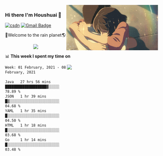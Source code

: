 <img  align='right' height="150" src="https://github.com/LikeRainDay/LikeRainDay/blob/master/pic/img_rain_1.gif?raw=true">



### Hi there I'm Houshuai :lemon:

[![csdn](https://img.shields.io/badge/-csdn-c14438?style=flat-square&logo=c&logoColor=white)](https://blog.csdn.net/qq_15807167)
[![Gmail Badge](https://img.shields.io/badge/-gmail-c14438?style=flat-square&logo=Gmail&logoColor=white&link=mailto:houshuai0816@gmail.com)](mailto:houshuai0816@gmail.com)

🚀Welcome to the rain planet🌎

<center>
<img align='center'  src="https://source.unsplash.com/random/1200x600">
</center>

📊 **This week I spent my time on**

<img align='right'   width="300" src="https://github-readme-stats.vercel.app/api?username=LikeRainDay&show_icons=true&title_color=fff&icon_color=79ff97&text_color=9f9f9f&bg_color=151515">

<!--START_SECTION:waka-->
```text
Week: 01 February, 2021 - 08 February, 2021

Java   27 hrs 56 mins  ███████████████████▓░░░░░   78.89 % 
JSON   1 hr 39 mins    █▒░░░░░░░░░░░░░░░░░░░░░░░   04.68 % 
YAML   1 hr 35 mins    █░░░░░░░░░░░░░░░░░░░░░░░░   04.50 % 
HTML   1 hr 18 mins    █░░░░░░░░░░░░░░░░░░░░░░░░   03.68 % 
Go     1 hr 14 mins    █░░░░░░░░░░░░░░░░░░░░░░░░   03.48 % 
```
<!--END_SECTION:waka-->
